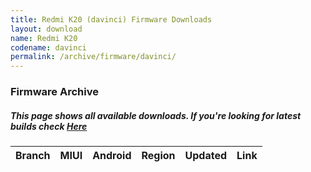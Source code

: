 ```yaml
---
title: Redmi K20 (davinci) Firmware Downloads
layout: download
name: Redmi K20
codename: davinci
permalink: /archive/firmware/davinci/
---
```



### Firmware Archive
##### This page shows all available downloads. If you're looking for latest builds check [Here](/firmware/davinci/)


<div class="table-responsive-md" id="table-wrapper">
<table id="firmware" class="compact table table-striped table-hover table-sm">
    <thead class="thead-dark">
        <tr>
            <th>Branch</th>
            <th>MIUI</th>
            <th>Android</th>
            <th>Region</th>
            <th>Updated</th>
            <th>Link</th>
        </tr>
    </thead>
    <script>loadFirmwareDownloads('davinci', 'full')</script>
</table>
</div>
